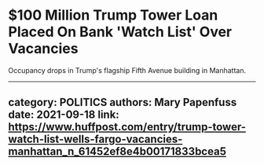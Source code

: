 # $100 Million Trump Tower Loan Placed On Bank 'Watch List' Over Vacancies

Occupancy drops in Trump's flagship Fifth Avenue building in Manhattan.

---
category: POLITICS
authors: Mary Papenfuss
date: 2021-09-18
link: https://www.huffpost.com/entry/trump-tower-watch-list-wells-fargo-vacancies-manhattan_n_61452ef8e4b00171833bcea5
---
